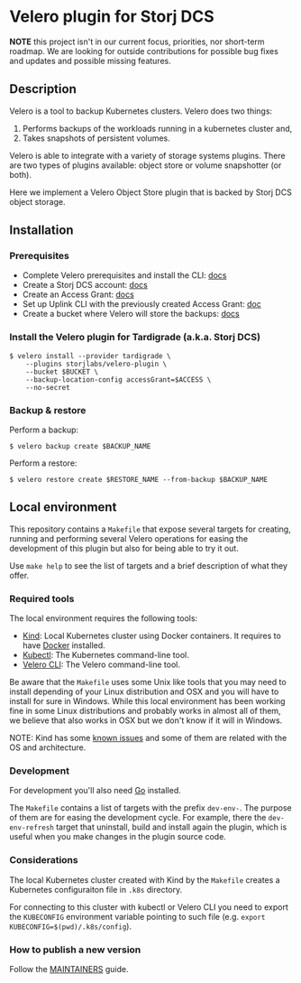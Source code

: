 # Velero plugin for Storj DCS

__NOTE__ this project isn't in our current focus, priorities, nor short-term roadmap.
We are looking for outside contributions for possible bug fixes and updates and possible missing features.

## Description

Velero is a tool to backup Kubernetes clusters. Velero does two things:

1. Performs backups of the workloads running in a kubernetes cluster and,
1. Takes snapshots of persistent volumes.

Velero is able to integrate with a variety of storage systems plugins. There are two types of plugins available: object store or volume snapshotter (or both).

Here we implement a Velero Object Store plugin that is backed by Storj DCS object storage.

## Installation

### Prerequisites

- Complete Velero prerequisites and install the CLI: [docs](https://velero.io/docs/main/basic-install/)
- Create a Storj DCS account: [docs](https://docs.storj.io/dcs/getting-started/quickstart-uplink-cli/uploading-your-first-object/prerequisites)
- Create an Access Grant: [docs](https://docs.storj.io/dcs/getting-started/quickstart-uplink-cli/uploading-your-first-object/create-first-access-grant)
- Set up Uplink CLI with the previously created Access Grant: [doc](https://docs.storj.io/dcs/getting-started/quickstart-uplink-cli/uploading-your-first-object/set-up-uplink-cli)
- Create a bucket where Velero will store the backups: [docs](https://docs.storj.io/dcs/getting-started/quickstart-uplink-cli/uploading-your-first-object/create-a-bucket)

### Install the Velero plugin for Tardigrade (a.k.a. Storj DCS)

```
$ velero install --provider tardigrade \
    --plugins storjlabs/velero-plugin \
    --bucket $BUCKET \
    --backup-location-config accessGrant=$ACCESS \
    --no-secret
```

### Backup & restore

Perform a backup:

```
$ velero backup create $BACKUP_NAME
```

Perform a restore:

```
$ velero restore create $RESTORE_NAME --from-backup $BACKUP_NAME
```

## Local environment

This repository contains a `Makefile` that expose several targets for creating, running and performing several Velero operations for easing the development of this plugin but also for being able to try it out.

Use `make help` to see the list of targets and a brief description of what they offer.


### Required tools

The local environment requires the following tools:

* [Kind](https://kind.sigs.k8s.io/): Local Kubernetes cluster using Docker containers. It requires to have [Docker](https://www.docker.com/products/docker-desktop) installed.
* [Kubectl](https://kubernetes.io/docs/tasks/tools/install-kubectl/): The Kubernetes command-line tool.
* [Velero CLI](https://velero.io/docs/v1.4/basic-install/): The Velero command-line tool.

Be aware that the `Makefile` uses some Unix like tools that you may need to install depending of your Linux distribution and OSX and you will have to install for sure in Windows. While this local environment has been working fine in some Linux distributions and probably works in almost all of them, we believe that also works in OSX but we don't know if it will in Windows.

NOTE: Kind has some [known issues](https://kind.sigs.k8s.io/docs/user/known-issues/) and some of them are related with the OS and architecture.


### Development

For development you'll also need [Go](https://golang.org/) installed.

The `Makefile` contains a list of targets with the prefix `dev-env-`. The purpose of them are for easing the development cycle. For example, there the `dev-env-refresh` target that uninstall, build and install again the plugin, which is useful when you make changes in the plugin source code.


### Considerations

The local Kubernetes cluster created with Kind by the `Makefile` creates a Kubernetes configuraiton file in `.k8s` directory.

For connecting to this cluster with kubectl or Velero CLI you need to export the `KUBECONFIG` environment variable pointing to such file (e.g. `export KUBECONFIG=$(pwd)/.k8s/config`).

### How to publish a new version

Follow the [MAINTAINERS](MAINTAINERS.md) guide.
